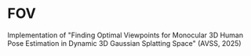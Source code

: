 # FOV
Implementation of "Finding Optimal Viewpoints for Monocular 3D Human Pose Estimation in Dynamic 3D Gaussian Splatting Space" (AVSS, 2025)
